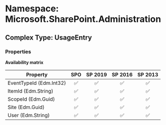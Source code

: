 # Namespace: Microsoft.SharePoint.Administration

## Complex Type: UsageEntry

### Properties

**Availability matrix**

Property | SPO | SP 2019 | SP 2016 | SP 2013
----------|:---:|:-------:|:-------:|:-------:
EventTypeId (Edm.Int32) | ✅ | ✅ | ✅ | ✅
ItemId (Edm.String) | ✅ | ✅ | ✅ | ✅
ScopeId (Edm.Guid) | ✅ | ✅ | ✅ | ✅
Site (Edm.Guid) | ✅ | ✅ | ✅ | ✅
User (Edm.String) | ✅ | ✅ | ✅ | ✅
